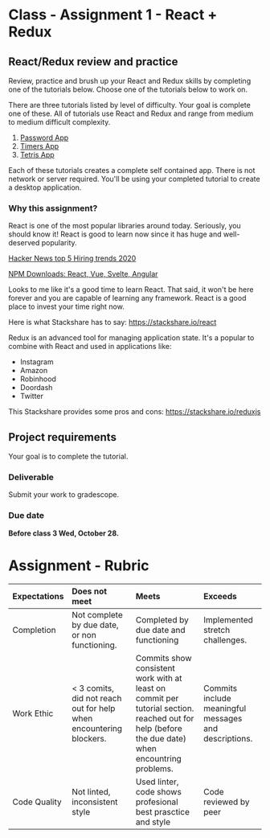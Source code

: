 # Class - Assignment 1 - React + Redux 

## React/Redux review and practice

Review, practice and brush up your React and Redux skills by completing one of the tutorials below. Choose one of the tutorials below to work on. 

There are three tutorials listed by level of difficulty. Your goal is complete one of these. All of tutorials use React and Redux and range from medium to medium difficult complexity.

1. [Password App](https://github.com/MakeSchool-Tutorials/web-7-react-redux-passwords-app)
2. [Timers App](https://github.com/MakeSchool-Tutorials/web-7-react-redux-timers-app)
3. [Tetris App](https://github.com/MakeSchool-Tutorials/web-7-react-redux-tetris-app) 

Each of these tutorials creates a complete self contained app. There is not network or server required. You'll be using your completed tutorial to create a desktop application. 

### Why this assignment?

React is one of the most popular libraries around today. Seriously, you should know it! React is good to learn now since it has huge and well-deserved popularity.

[Hacker News top 5 Hiring trends 2020](https://www.hntrends.com/2020/dec-year-unlike-any-other-tech-tools-didnt-change-much.html?compare=React&compare=Angular+2&compare=Vue&compare=)

[NPM Downloads: React, Vue, Svelte, Angular](https://npm-stat.com/charts.html?package=react&package=vue&package=angular&package=Svelte&from=2016-06-01&to=2018-05-31)

Looks to me like it's a good time to learn React. That said, it won't be here forever and you are capable of learning any framework. React is a good place to invest your time right now. 

Here is what Stackshare has to say: https://stackshare.io/react

Redux is an advanced tool for managing application state. It's a popular to combine with React and used in applications like: 

- Instagram
- Amazon
- Robinhood
- Doordash
- Twitter

This Stackshare provides some pros and cons: https://stackshare.io/reduxjs

## Project requirements

Your goal is to complete the tutorial.

### Deliverable

Submit your work to gradescope. 

### Due date

 **Before class 3 Wed, October 28.**

# Assignment - Rubric 

| Expectations | Does not meet | Meets | Exceeds |
|:-------------|:--------------|:------|:--------|
| Completion | Not complete by due date, or non functioning. | Completed by due date and functioning | Implemented stretch challenges. |
| Work Ethic | < 3 comits, did not reach out for help when encountering blockers. | Commits show consistent work with at least on commit per tutorial section. reached out for help (before the due date) when encountring problems. | Commits include meaningful messages and descriptions. |
| Code Quality | Not linted, inconsistent style | Used linter, code shows profesional best prasctice and style | Code reviewed by peer |

